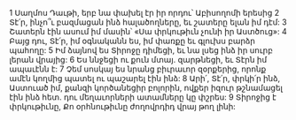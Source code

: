 1 Սաղմոս Դաւթի, երբ նա փախել էր իր որդու՝ Աբիսողոմի երեսից
2 Տէ՛ր, ինչո՞ւ բազմացան ինձ հալածողները,
եւ շատերը ելան իմ դէմ:
3 Շատերն էին ասում իմ մասին՝ «Սա փրկութիւն չունի իր Աստծուց»:
4 Բայց դու, Տէ՛ր, իմ օգնականն ես,
իմ փառքը եւ գլուխս բարձր պահողը:
5 Իմ ձայնով ես Տիրոջը դիմեցի,
եւ նա լսեց ինձ իր սուրբ լերան վրայից:
6 Ես ննջեցի ու քուն մտայ.
զարթնեցի, եւ Տէրն իմ ապաւէնն է:
7 Չեմ սոսկայ ես նրանց բիւրաւոր զօրքերից,
որոնք ամէն կողմից պատել ու պաշարել էին ինձ:
8 Արի՛, Տէ՛ր, փրկի՛ր ինձ, Աստուած իմ, քանզի կործանեցիր բոլորին,
ովքեր իզուր թշնամացել էին ինձ հետ.
դու մեղաւորների ատամները կը փշրես:
9 Տիրոջից է փրկութիւնը,
Քո օրհնութիւնը ժողովրդիդ վրայ թող լինի:
